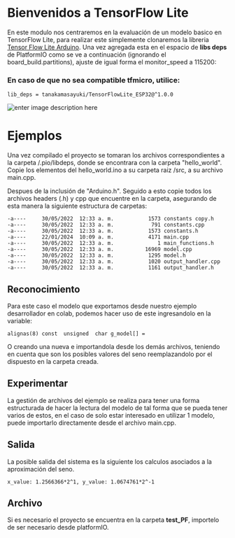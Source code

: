 ﻿# Bienvenidos a TensorFlow Lite
En este modulo nos centraremos en la evaluación de un modelo basico en TensorFlow Lite, para realizar este simplemente clonaremos la libreria [Tensor Flow Lite Arduino](https://github.com/tensorflow/tflite-micro-arduino-examples/tree/main). Una vez agregada esta en el espacio de **libs deps** de PlatformIO como se ve a continuación (ignorando el board_build.partitions), ajuste de igual forma el monitor_speed a 115200:
### En caso de que no sea compatible tfmicro, utilice:
```
lib_deps = tanakamasayuki/TensorFlowLite_ESP32@^1.0.0
```
![enter image description here](https://hackster.imgix.net/uploads/attachments/1035509/image_xw9FmVMM7x.png?auto=compress,format&w=740&h=555&fit=max)
# Ejemplos

Una vez compilado el proyecto se tomaran los archivos correspondientes a la carpeta /.pio/libdeps, donde se encontrara con la carpeta "hello_world". Copie los elementos del hello_world.ino a su carpeta raiz /src, a su archivo main.cpp. 

Despues de la inclusión de "Arduino.h". Seguido a esto copie todos los archivos headers (.h) y cpp que encuentre en la carpeta, asegurando de esta manera la siguiente estructura de carpetas:
```
-a----     30/05/2022  12:33 a. m.           1573 constants copy.h
-a----     30/05/2022  12:33 a. m.            791 constants.cpp
-a----     30/05/2022  12:33 a. m.           1573 constants.h
-a----     22/01/2024  10:09 a. m.           4171 main.cpp
-a----     30/05/2022  12:33 a. m.              1 main_functions.h
-a----     30/05/2022  12:33 a. m.          16969 model.cpp
-a----     30/05/2022  12:33 a. m.           1295 model.h
-a----     30/05/2022  12:33 a. m.           1020 output_handler.cpp
-a----     30/05/2022  12:33 a. m.           1161 output_handler.h
```

## Reconocimiento

Para este caso el modelo que exportamos desde nuestro ejemplo desarrollador en colab, podemos hacer uso de este ingresandolo en la variable:
```
alignas(8) const  unsigned  char g_model[] =
```
O creando una nueva e importandola desde los demás archivos, teniendo en cuenta que son los posibles valores del seno reemplazandolo por el dispuesto en la carpeta creada.

## Experimentar

La gestión de archivos del ejemplo se realiza para tener una forma estructurada de hacer la lectura del modelo de tal forma que se pueda tener varios de estos, en el caso de solo estar interesado en utilizar 1 modelo, puede importarlo directamente desde el archivo main.cpp. 

## Salida
La posible salida del sistema es la siguiente los calculos asociados a la aproximación del seno.
```
x_value: 1.2566366*2^1, y_value: 1.0674761*2^-1
```
## Archivo
Si es necesario el proyecto se encuentra en la carpeta **test_PF**, importelo de ser necesario desde platformIO. 
